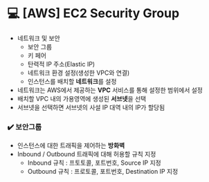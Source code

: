 💻 [AWS] EC2 Security Group
===================

* 네트워크 및 보안
  * 보안 그룹
  * 키 페어
  * 탄력적 IP 주소(Elastic IP)
  * 네트워크 환경 설정(생성한 VPC와 연결)
  * 인스턴스를 배치할 **네트워크**를 설정
* 네트워크는 AWS에서 제공하는 **VPC** 서비스를 통해 설정한 범위에서 설정
* 배치할 VPC 내의 가용영역에 생성된 **서브넷**을 선택
* 서브넷을 선택하면 서브넷의 사설 IP 대역 내의 IP가 할당됨

### ✔️ 보안그룹

* 인스턴스에 대한 트래픽을 제어하는 **방화벽** 
* Inbound / Outbound 트래픽에 대해 허용할 규칙 지정
  * Inbound 규칙 : 프토토콜, 포트번호, Source IP 지정
  * Outbound 규칙 : 프로토콜, 포트번호, Destination IP 지정